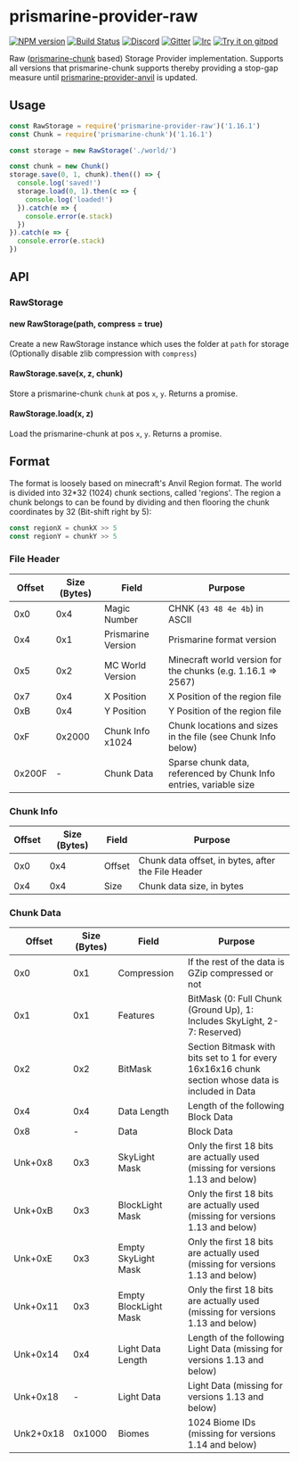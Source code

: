 # prismarine-provider-raw
[![NPM version](https://img.shields.io/npm/v/prismarine-template.svg)](http://npmjs.com/package/prismarine-provider-raw)
[![Build Status](https://github.com/PrismarineJS/prismarine-template/workflows/CI/badge.svg)](https://github.com/PrismarineJS/prismarine-provider-raw/actions?query=workflow%3A%22CI%22)
[![Discord](https://img.shields.io/badge/chat-on%20discord-brightgreen.svg)](https://discord.gg/GsEFRM8)
[![Gitter](https://img.shields.io/badge/chat-on%20gitter-brightgreen.svg)](https://gitter.im/PrismarineJS/general)
[![Irc](https://img.shields.io/badge/chat-on%20irc-brightgreen.svg)](https://irc.gitter.im/)
[![Try it on gitpod](https://img.shields.io/badge/try-on%20gitpod-brightgreen.svg)](https://gitpod.io/#https://github.com/PrismarineJS/prismarine-provider-raw)

Raw ([prismarine-chunk](https://github.com/PrismarineJS/prismarine-chunk) based) Storage Provider implementation. Supports all versions that prismarine-chunk supports thereby providing a stop-gap measure until [prismarine-provider-anvil](https://github.com/PrismarineJS/prismarine-provider-anvil) is updated.

## Usage

```js
const RawStorage = require('prismarine-provider-raw')('1.16.1')
const Chunk = require('prismarine-chunk')('1.16.1')

const storage = new RawStorage('./world/')

const chunk = new Chunk()
storage.save(0, 1, chunk).then(() => {
  console.log('saved!')
  storage.load(0, 1).then(c => {
    console.log('loaded!')
  }).catch(e => {
    console.error(e.stack)
  })
}).catch(e => {
  console.error(e.stack)
})
```

## API

### RawStorage

#### new RawStorage(path, compress = true)
Create a new RawStorage instance which uses the folder at `path` for storage (Optionally disable zlib compression with `compress`)

#### RawStorage.save(x, z, chunk)
Store a prismarine-chunk `chunk` at pos `x`, `y`. Returns a promise.

#### RawStorage.load(x, z)
Load the prismarine-chunk at pos `x`, `y`. Returns a promise.

## Format
The format is loosely based on minecraft's Anvil Region format. The world is divided into 32*32 (1024) chunk sections, called 'regions'.
The region a chunk belongs to can be found by dividing and then flooring the chunk coordinates by 32 (Bit-shift right by 5):
```js
const regionX = chunkX >> 5
const regionY = chunkY >> 5
```

### File Header
| Offset | Size (Bytes) | Field              | Purpose                                                                  |
|--------|--------------|--------------------|--------------------------------------------------------------------------|
| 0x0    | 0x4          | Magic Number       | CHNK (`43 48 4e 4b`) in ASCII                                            |
| 0x4    | 0x1          | Prismarine Version | Prismarine format version                                                |
| 0x5    | 0x2          | MC World Version   | Minecraft world version for the chunks (e.g. 1.16.1 => 2567)             |
| 0x7    | 0x4          | X Position         | X Position of the region file                                            |
| 0xB    | 0x4          | Y Position         | Y Position of the region file                                            |
| 0xF    | 0x2000       | Chunk Info x1024   | Chunk locations and sizes in the file (see Chunk Info below)             |
| 0x200F | -            | Chunk Data         | Sparse chunk data, referenced by Chunk Info entries, variable size       |


### Chunk Info
| Offset | Size (Bytes) | Field  | Purpose                                                      |
|--------|--------------|--------|--------------------------------------------------------------|
| 0x0    | 0x4          | Offset | Chunk data offset, in bytes, after the File Header           |
| 0x4    | 0x4          | Size   | Chunk data size, in bytes                                    |

### Chunk Data
| Offset    | Size (Bytes) | Field                 | Purpose                                                                                            |
|-----------|--------------|-----------------------|----------------------------------------------------------------------------------------------------|
| 0x0       | 0x1          | Compression           | If the rest of the data is GZip compressed or not                                                  |
| 0x1       | 0x1          | Features              | BitMask (0: Full Chunk (Ground Up), 1: Includes SkyLight, 2-7: Reserved)                           |
| 0x2       | 0x2          | BitMask               | Section Bitmask with bits set to 1 for every 16x16x16 chunk section whose data is included in Data |
| 0x4       | 0x4          | Data Length           | Length of the following Block Data                                                                 |
| 0x8       | -            | Data                  | Block Data                                                                                         |
| Unk+0x8   | 0x3          | SkyLight Mask         | Only the first 18 bits are actually used (missing for versions 1.13 and below)                     |
| Unk+0xB   | 0x3          | BlockLight Mask       | Only the first 18 bits are actually used (missing for versions 1.13 and below)                     |
| Unk+0xE   | 0x3          | Empty SkyLight Mask   | Only the first 18 bits are actually used (missing for versions 1.13 and below)                     |
| Unk+0x11  | 0x3          | Empty BlockLight Mask | Only the first 18 bits are actually used (missing for versions 1.13 and below)                     |
| Unk+0x14  | 0x4          | Light Data Length     | Length of the following Light Data (missing for versions 1.13 and below)                           |
| Unk+0x18  | -            | Light Data            | Light Data (missing for versions 1.13 and below)                                                   |
| Unk2+0x18 | 0x1000       | Biomes                | 1024 Biome IDs (missing for versions 1.14 and below)                                               |